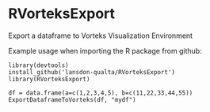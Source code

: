 # RVorteksExport
Export a dataframe to Vorteks Visualization Environment

Example usage when importing the R package from github:
```
library(devtools)
install_github('lansdon-qualta/RVorteksExport')
library(RVorteksExport)

df = data.frame(a=c(1,2,3,4,5), b=c(11,22,33,44,55))
ExportDataframeToVorteks(df, "mydf")
```
